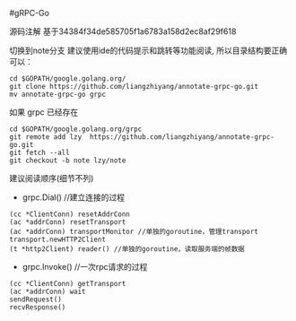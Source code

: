 #gRPC-Go

源码注解
基于34384f34de585705f1a6783a158d2ec8af29f618

切换到note分支
建议使用ide的代码提示和跳转等功能阅读, 所以目录结构要正确
可以：
```
cd $GOPATH/google.golang.org/
git clone https://github.com/liangzhiyang/annotate-grpc-go.git
mv annotate-grpc-go grpc
```
如果 grpc 已经存在
```
cd $GOPATH/google.golang.org/grpc
git remote add lzy  https://github.com/liangzhiyang/annotate-grpc-go.git
git fetch --all 
git checkout -b note lzy/note
```
建议阅读顺序(细节不列)
* grpc.Dial() //建立连接的过程
```
(cc *ClientConn) resetAddrConn
(ac *addrConn) resetTransport
(ac *addrConn) transportMonitor //单独的goroutine，管理transport
transport.newHTTP2Client
(t *http2Client) reader() //单独的goroutine，读取服务端的帧数据
```

* grpc.Invoke() //一次rpc请求的过程
```
(cc *ClientConn) getTransport
(ac *addrConn) wait
sendRequest()
recvResponse()

```